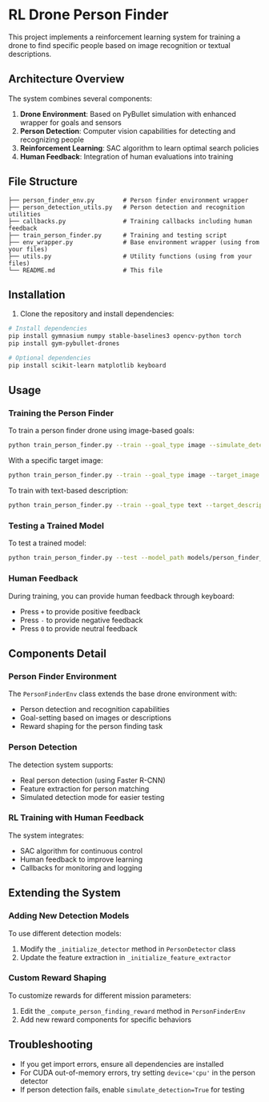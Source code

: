 # RL Drone Person Finder

This project implements a reinforcement learning system for training a drone to find specific people based on image recognition or textual descriptions.

## Architecture Overview

The system combines several components:
1. **Drone Environment**: Based on PyBullet simulation with enhanced wrapper for goals and sensors
2. **Person Detection**: Computer vision capabilities for detecting and recognizing people
3. **Reinforcement Learning**: SAC algorithm to learn optimal search policies 
4. **Human Feedback**: Integration of human evaluations into training

## File Structure

```
├── person_finder_env.py        # Person finder environment wrapper
├── person_detection_utils.py   # Person detection and recognition utilities
├── callbacks.py                # Training callbacks including human feedback
├── train_person_finder.py      # Training and testing script
├── env_wrapper.py              # Base environment wrapper (using from your files)
├── utils.py                    # Utility functions (using from your files)
└── README.md                   # This file
```

## Installation

1. Clone the repository and install dependencies:

```bash
# Install dependencies
pip install gymnasium numpy stable-baselines3 opencv-python torch
pip install gym-pybullet-drones

# Optional dependencies
pip install scikit-learn matplotlib keyboard
```

## Usage

### Training the Person Finder

To train a person finder drone using image-based goals:

```bash
python train_person_finder.py --train --goal_type image --simulate_detection
```

With a specific target image:

```bash
python train_person_finder.py --train --goal_type image --target_image path/to/person.jpg
```

To train with text-based description:

```bash
python train_person_finder.py --train --goal_type text --target_description "Person wearing a red shirt and blue jeans"
```

### Testing a Trained Model

To test a trained model:

```bash
python train_person_finder.py --test --model_path models/person_finder_model --goal_type image
```

### Human Feedback

During training, you can provide human feedback through keyboard:
- Press `+` to provide positive feedback
- Press `-` to provide negative feedback
- Press `0` to provide neutral feedback

## Components Detail

### Person Finder Environment

The `PersonFinderEnv` class extends the base drone environment with:
- Person detection and recognition capabilities
- Goal-setting based on images or descriptions
- Reward shaping for the person finding task

### Person Detection

The detection system supports:
- Real person detection (using Faster R-CNN)
- Feature extraction for person matching
- Simulated detection mode for easier testing

### RL Training with Human Feedback

The system integrates:
- SAC algorithm for continuous control
- Human feedback to improve learning
- Callbacks for monitoring and logging

## Extending the System

### Adding New Detection Models

To use different detection models:

1. Modify the `_initialize_detector` method in `PersonDetector` class
2. Update the feature extraction in `_initialize_feature_extractor`

### Custom Reward Shaping

To customize rewards for different mission parameters:

1. Edit the `_compute_person_finding_reward` method in `PersonFinderEnv`
2. Add new reward components for specific behaviors

## Troubleshooting

- If you get import errors, ensure all dependencies are installed
- For CUDA out-of-memory errors, try setting `device='cpu'` in the person detector
- If person detection fails, enable `simulate_detection=True` for testing
